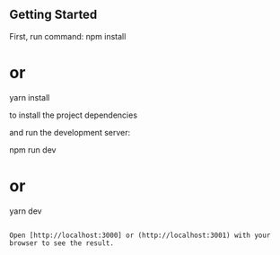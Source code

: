 ## Getting Started

First, run command:
npm install

# or

yarn install

to install the project dependencies

and run the development server:

npm run dev

# or

yarn dev

```

Open [http://localhost:3000] or (http://localhost:3001) with your browser to see the result.

```
